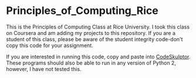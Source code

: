 # Principles_of_Computing_Rice

This is the Principles of Computing Class at Rice University.  I took this class on Coursera and am adding my projects to this repository.  If you are a student of this class, please be aware of the student integrity code-don't copy this code for your assignment.

If you are interested in running this code, copy and paste into [CodeSkulptor](http://www.codeskulptor.org).  These programs should also be able to run in any version of Python 2, however, I have not tested this.
